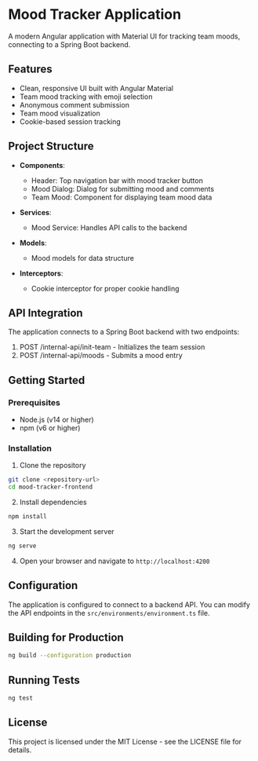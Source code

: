 # Mood Tracker Application

A modern Angular application with Material UI for tracking team moods, connecting to a Spring Boot backend.

## Features

- Clean, responsive UI built with Angular Material
- Team mood tracking with emoji selection
- Anonymous comment submission
- Team mood visualization
- Cookie-based session tracking

## Project Structure

- **Components**:
  - Header: Top navigation bar with mood tracker button
  - Mood Dialog: Dialog for submitting mood and comments
  - Team Mood: Component for displaying team mood data

- **Services**:
  - Mood Service: Handles API calls to the backend

- **Models**:
  - Mood models for data structure

- **Interceptors**:
  - Cookie interceptor for proper cookie handling

## API Integration

The application connects to a Spring Boot backend with two endpoints:
1. POST /internal-api/init-team - Initializes the team session
2. POST /internal-api/moods - Submits a mood entry

## Getting Started

### Prerequisites

- Node.js (v14 or higher)
- npm (v6 or higher)

### Installation

1. Clone the repository
```bash
git clone <repository-url>
cd mood-tracker-frontend
```

2. Install dependencies
```bash
npm install
```

3. Start the development server
```bash
ng serve
```

4. Open your browser and navigate to `http://localhost:4200`

## Configuration

The application is configured to connect to a backend API. You can modify the API endpoints in the `src/environments/environment.ts` file.

## Building for Production

```bash
ng build --configuration production
```

## Running Tests

```bash
ng test
```

## License

This project is licensed under the MIT License - see the LICENSE file for details.
